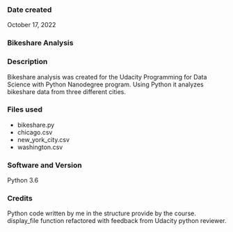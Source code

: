 ### Date created
October 17, 2022

### Bikeshare Analysis

### Description
Bikeshare analysis was created for the Udacity Programming for Data Science with Python Nanodegree program. Using Python it analyzes bikeshare data from three different cities.

### Files used
- bikeshare.py
- chicago.csv
- new_york_city.csv
- washington.csv

### Software and Version
Python 3.6

### Credits
Python code written by me in the structure provide by the course. display_file function refactored with feedback from Udacity python reviewer.
